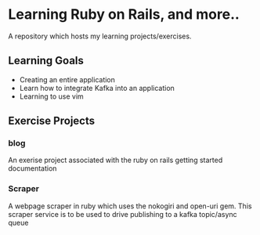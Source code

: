 Learning Ruby on Rails, and more..
==================================

A repository which hosts my learning projects/exercises.

Learning Goals
---------------
* Creating an entire application
* Learn how to integrate Kafka into an application
* Learning to use vim

Exercise Projects
---------------
### blog
An exerise project associated with the ruby on rails getting started documentation

### Scraper
A webpage scraper in ruby which uses the nokogiri and open-uri gem. This scraper service is to be used to drive publishing to a kafka topic/async queue

